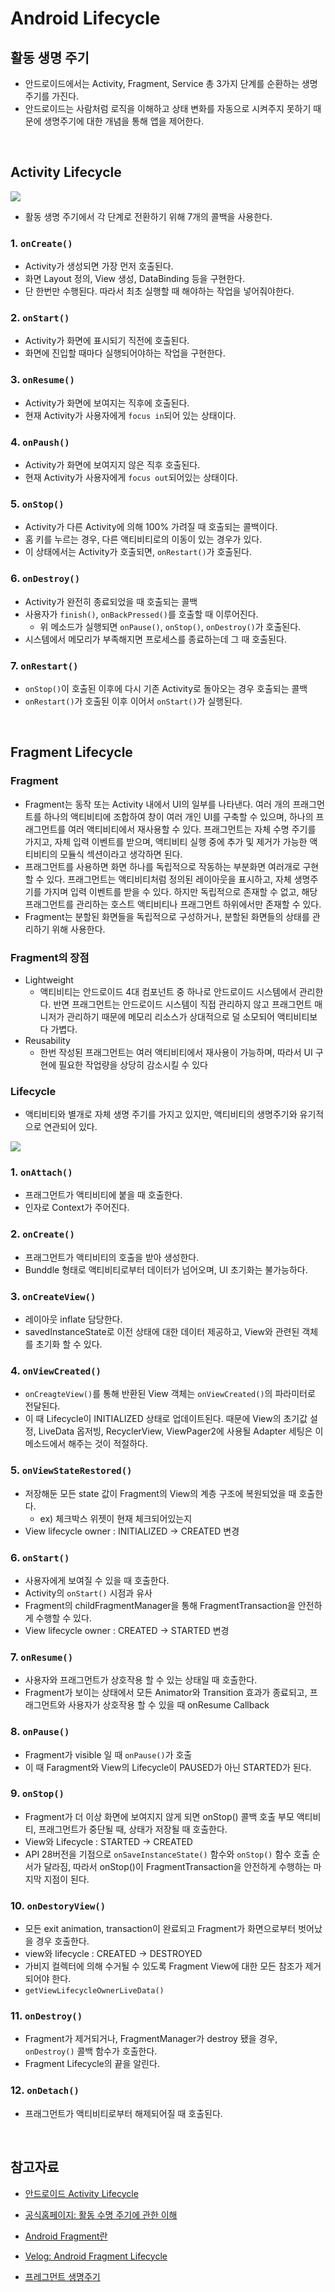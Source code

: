 # Android Lifecycle

## 활동 생명 주기

- 안드로이드에서는 Activity, Fragment, Service 총 3가지 단계를 순환하는 생명주기를 가진다.
- 안드로이드는 사람처럼 로직을 이해하고 상태 변화를 자동으로 시켜주지 못하기 때문에 생명주기에 대한 개념을 통해 앱을 제어한다.

<br/>

## Activity Lifecycle

<img src="img/lifecycle1.png">

- 활동 생명 주기에서 각 단계로 전환하기 위해 7개의 콜백을 사용한다.

### 1. `onCreate()`

- Activity가 생성되면 가장 먼저 호출된다.
- 화면 Layout 정의, View 생성, DataBinding 등을 구현한다.
- 단 한번만 수행된다. 따라서 최초 실행할 때 해야하는 작업을 넣어줘야한다.

### 2. `onStart()`

- Activity가 화면에 표시되기 직전에 호출된다.
- 화면에 진입할 때마다 실행되어야하는 작업을 구현한다.

### 3. `onResume()`

- Activity가 화면에 보여지는 직후에 호출된다.
- 현재 Activity가 사용자에게 `focus in`되어 있는 상태이다.

### 4. `onPaush()`

- Activity가 화면에 보여지지 않은 직후 호출된다.
- 현재 Activity가 사용자에게 `focus out`되어있는 상태이다.

### 5. `onStop()`

- Activity가 다른 Activity에 의해 100% 가려질 때 호출되는 콜백이다.
- 홈 키를 누르는 경우, 다른 액티비티로의 이동이 있는 경우가 있다.
- 이 상태에서는 Activity가 호출되면, `onRestart()`가 호출된다.

### 6. `onDestroy()`

- Activity가 완전히 종료되었을 때 호출되는 콜백
- 사용자가 `finish()`, `onBackPressed()`를 호출할 때 이루어진다.
  - 위 메소드가 실행되면 `onPause()`, `onStop()`, `onDestroy()`가 호출된다.
- 시스템에서 메모리가 부족해지면 프로세스를 종료하는데 그 때 호출된다.

### 7. `onRestart()`

- `onStop()`이 호출된 이후에 다시 기존 Activity로 돌아오는 경우 호출되는 콜백
- `onRestart()`가 호출된 이후 이어서 `onStart()`가 실행된다.

<br/>

## Fragment Lifecycle

### Fragment

- Fragment는 동작 또는 Activity 내에서 UI의 일부를 나타낸다. 여러 개의 프래그먼트를 하나의 액티비티에 조합하여 창이 여러 개인 UI를 구축할 수 있으며, 하나의 프래그먼트를 여러 액티비티에서 재사용할 수 있다. 프래그먼트는 자체 수명 주기를 가지고, 자체 입력 이벤트를 받으며, 액티비티 실행 중에 추가 및 제거가 가능한 액티비티의 모듈식 섹션이라고 생각하면 된다.
- 프래그먼트를 사용하면 화면 하나를 독립적으로 작동하는 부분화면 여러개로 구현할 수 있다. 프래그먼트는 액티비티처럼 정의된 레이아웃을 표시하고, 자체 생명주기를 가지며 입력 이벤트를 받을 수 있다. 하지만 독립적으로 존재할 수 없고, 해당 프래그먼트를 관리하는 호스트 액티비티나 프래그먼트 하위에서만 존재할 수 있다.
- Fragment는 분할된 화면들을 독립적으로 구성하거나, 분할된 화면들의 상태를 관리하기 위해 사용한다.

### Fragment의 장점

- Lightweight
  - 액티비티는 안드로이드 4대 컴포넌트 중 하나로 안드로이드 시스템에서 관리한다. 반면 프래그먼트는 안드로이드 시스템이 직접 관리하지 않고 프래그먼트 매니저가 관리하기 때문에 메모리 리소스가 상대적으로 덜 소모되어 액티비티보다 가볍다.
- Reusability
  - 한번 작성된 프래그먼트는 여러 액티비티에서 재사용이 가능하며, 따라서 UI 구현에 필요한 작업량을 상당히 감소시킬 수 있다

### Lifecycle

- 액티비티와 별개로 자체 생명 주기를 가지고 있지만, 액티비티의 생명주기와 유기적으로 연관되어 있다.

<img src="img/lifecycle2.png">

### 1. `onAttach()`

- 프래그먼트가 액티비티에 붙을 때 호출한다.
- 인자로 Context가 주어진다.

### 2. `onCreate()`

- 프래그먼트가 액티비티의 호출을 받아 생성한다.
- Bunddle 형태로 액티비티로부터 데이터가 넘어오며, UI 초기화는 불가능하다.

### 3. `onCreateView()`

- 레이아웃 inflate 담당한다.
- savedInstanceState로 이전 상태에 대한 데이터 제공하고, View와 관련된 객체를 초기화 할 수 있다.

### 4. `onViewCreated()`

- `onCreagteView()`를 통해 반환된 View 객체는 `onViewCreated()`의 파라미터로 전달된다.
- 이 때 Lifecycle이 INITIALIZED 상태로 업데이트된다. 때문에 View의 초기값 설정, LiveData 옵저빙, RecyclerView, ViewPager2에 사용될 Adapter 세팅은 이 메소드에서 해주는 것이 적절하다.

### 5. `onViewStateRestored()`

- 저장해둔 모든 state 값이 Fragment의 View의 계층 구조에 복원되었을 때 호출한다.
  - ex) 체크박스 위젯이 현재 체크되어있는지
- View lifecycle owner : INITIALIZED → CREATED 변경

### 6. `onStart()`

- 사용자에게 보여질 수 있을 때 호출한다.
- Activity의 `onStart()` 시점과 유사
- Fragment의 childFragmentManager을 통해 FragmentTransaction을 안전하게 수행할 수 있다.
- View lifecycle owner : CREATED → STARTED 변경

### 7. `onResume()`

- 사용자와 프래그먼트가 상호작용 할 수 있는 상태일 때 호출한다.
- Fragment가 보이는 상태에서 모든 Animator와 Transition 효과가 종료되고, 프래그먼트와 사용자가 상호작용 할 수 있을 때 onResume Callback

### 8. `onPause()`

- Fragment가 visible 일 때 `onPause()`가 호출
- 이 때 Faragment와 View의 Lifecycle이 PAUSED가 아닌 STARTED가 된다.

### 9. `onStop()`

- Fragment가 더 이상 화면에 보여지지 않게 되면 onStop() 콜백 호출
  부모 액티비티, 프래그먼트가 중단될 때, 상태가 저장될 때 호출한다.
- View와 Lifecycle : STARTED → CREATED
- API 28버전을 기점으로 `onSaveInstanceState()` 함수와 `onStop()` 함수 호출 순서가 달라짐, 따라서 onStop()이 FragmentTransaction을 안전하게 수행하는 마지막 지점이 된다.

### 10. `onDestoryView()`

- 모든 exit animation, transaction이 완료되고 Fragment가 화면으로부터 벗어났을 경우 호출한다.
- view와 lifecycle : CREATED → DESTROYED
- 가비지 컬렉터에 의해 수거될 수 있도록 Fragment View에 대한 모든 참조가 제거되어야 한다.
- `getViewLifecycleOwnerLiveData()`

### 11. `onDestroy()`

- Fragment가 제거되거나, FragmentManager가 destroy 됐을 경우, `onDestroy()` 콜백 함수가 호출한다.
- Fragment Lifecycle의 끝을 알린다.

### 12. `onDetach()`

- 프래그먼트가 액티비티로부터 해제되어질 때 호출된다.

<br/>

## 참고자료

- [안드로이드 Activity Lifecycle](https://velog.io/@its-mingyu/%EC%95%88%EB%93%9C%EB%A1%9C%EC%9D%B4%EB%93%9C-Activity-Lifecycle)

- [공식홈페이지: 활동 수명 주기에 관한 이해](https://developer.android.com/guide/components/activities/activity-lifecycle?hl=ko)

- [Android Fragment란](https://junghun0.github.io/2019/06/08/android-fragment/)

- [Velog: Android Fragment Lifecycle](https://velog.io/@jeongminji4490/Android-Fragment-Lifecycle)

- [프레그먼트 생명주기](https://velog.io/@evergreen_tree/Android-%ED%94%84%EB%9E%98%EA%B7%B8%EB%A8%BC%ED%8A%B8-%EC%83%9D%EB%AA%85%EC%A3%BC%EA%B8%B0)
